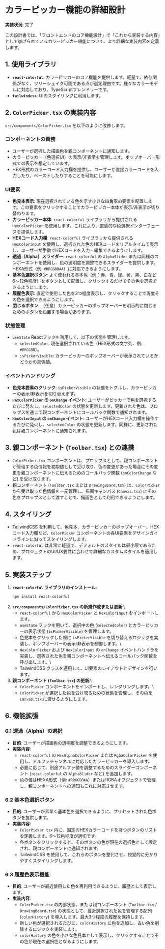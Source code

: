 # カラーピッカー機能の詳細設計

**実装状況**: 完了

この設計書では、「フロントエンドのコア機能設計」で「これから実装する内容」として挙げられているカラーピッカー機能について、より詳細な実装内容を定義します。

## 1. 使用ライブラリ

*   **`react-colorful`**: カラーピッカーのコア機能を提供します。軽量で、依存関係がなく、ツリーシェイク可能である点が選定理由です。様々なカラーモデルに対応しており、TypeScriptフレンドリーです。
*   **`tailwindcss`**: UIのスタイリングに利用します。

## 2. `ColorPicker.tsx` の実装内容

`src/components/ColorPicker.tsx` を以下のように改修します。

### コンポーネントの責務

*   ユーザーが選択した描画色を親コンポーネントに通知します。
*   カラーピッカー（色選択UI）の表示/非表示を管理します。ポップオーバー形式での表示を想定しています。
*   HEX形式のカラーコード入力欄を提供し、ユーザーが直接カラーコードを入力したり、ペーストしたりすることを可能にします。

### UI要素

*   **色見本表示**: 現在選択されている色を示す小さな四角形の要素を配置します。この要素をクリックすることでカラーピッカー本体が表示/非表示が切り替わります。
*   **カラーピッカー本体**: `react-colorful` ライブラリから提供される `HexColorPicker` を使用します。これにより、直感的な色選択インターフェースを提供します。
*   **HEXコード入力欄**: `react-colorful` ライブラリから提供される `HexColorInput` を使用し、選択された色のHEXコードをリアルタイムで表示し、ユーザーが手動でHEXコードを入力・編集できるようにします。
*   **透過（Alpha）スライダー**: `react-colorful` の `AlphaSlider` または同様のコンポーネントを使用し、色の透明度を調整できるスライダーを提供します。HEXA形式（例: `#RRGGBBAA`）に対応できるようにします。
*   **基本色選択ボタン**: よく使われる基本色（例：赤、青、緑、黄、黒、白など6〜12色程度）をボタンとして配置し、クリックするだけでその色を選択できるようにします。
*   **履歴色表示**: 直近で使用した色を3つ程度表示し、クリックすることで再度その色を選択できるようにします。
*   **閉じるボタン**: （任意）カラーピッカーのポップオーバーを明示的に閉じるためのボタンを設置する場合があります。

### 状態管理

*   `useState` Reactフックを利用して、以下の状態を管理します。
    *   `selectedColor`: 現在選択されている色（HEX形式の文字列、例: `#RRGGBB`）。
    *   `isPickerVisible`: カラーピッカーのポップオーバーが表示されているかどうかの真偽値。

### イベントハンドリング

*   **色見本要素のクリック**: `isPickerVisible` の状態をトグルし、カラーピッカーの表示/非表示を切り替えます。
*   **`HexColorPicker` の `onChange` イベント**: ユーザーがピッカーで色を選択するたびに発火し、`selectedColor` の状態を更新します。更新された色は、プロップスを通じて親コンポーネントにコールバック関数で通知されます。
*   **`HexColorInput` の `onChange` イベント**: ユーザーがHEXコード入力欄を操作するたびに発火し、`selectedColor` の状態を更新します。同様に、更新された色は親コンポーネントに通知されます。

## 3. 親コンポーネント (`Toolbar.tsx`) との連携

*   `ColorPicker.tsx` コンポーネントは、プロップスとして、親コンポーネントが管理する色情報を初期値として受け取り、色の変更があった場合にその変更を親コンポーネントに伝えるためのコールバック関数 (`onColorChange` など) を受け取ります。
*   親コンポーネント (`Toolbar.tsx` または `DrawingBoard.tsx`) は、`ColorPicker` から受け取った色情報を一元管理し、描画キャンバス (`Canvas.tsx`) にその色をプロップスとして渡すことで、描画色として利用できるようにします。

## 4. スタイリング

*   TailwindCSS を利用して、色見本、カラーピッカーのポップオーバー、HEXコード入力欄など、`ColorPicker` コンポーネントの各UI要素をデザインガイドラインに沿ってスタイリングします。
*   `react-colorful` は非常に軽量で、デフォルトのスタイルは最小限であるため、プロジェクトのUI/UX要件に合わせて詳細なカスタムスタイルを適用します。

## 5. 実装ステップ

1.  **`react-colorful` ライブラリのインストール**:
    ```bash
    npm install react-colorful
    ```
2.  **`src/components/ColorPicker.tsx` の新規作成または更新**:\
    *   `react-colorful` から `HexColorPicker` と `HexColorInput` をインポートします。
    *   `useState` フックを用いて、選択中の色 (`selectedColor`) とカラーピッカーの表示状態 (`isPickerVisible`) を管理します。
    *   色見本をクリックした際に `isPickerVisible` を切り替えるロジックを実装し、ポップオーバーの表示/非表示を制御します。\
    *   `HexColorPicker` および `HexColorInput` の `onChange` イベントハンドラを実装し、選択された色を親コンポーネントへ伝えるコールバック関数を呼び出します。\
    *   TailwindCSS クラスを適用して、UI要素のレイアウトとデザインを行います。
3.  **親コンポーネント (`Toolbar.tsx`) の更新**:\
    *   `ColorPicker` コンポーネントをインポートし、レンダリングします。\
    *   `ColorPicker` が選択した色を受け取るための状態を管理し、その色を `Canvas.tsx` に渡せるようにします。

## 6. 機能拡張

### 6.1 透過（Alpha）の選択

*   **目的**: ユーザーが描画色の透明度を調整できるようにします。
*   **実装内容**:
    *   `react-colorful` の `HexAlphaColorPicker` または `RgbaColorPicker` を使用し、アルファチャンネルに対応したカラーピッカーを導入します。
    *   必要に応じて、別途アルファ値を調整するためのスライダーコンポーネント (`react-colorful` の `AlphaSlider` など) を追加します。
    *   色の値はHEXA形式（例: `#RRGGBBAA`）またはRGBAオブジェクトで管理し、親コンポーネントへの通知もこれに対応させます。

### 6.2 基本色選択ボタン

*   **目的**: ユーザーが素早く基本色を選択できるように、プリセットされた色ボタンを提供します。
*   **実装内容**:
    *   `ColorPicker.tsx` 内に、固定のHEXカラーコードを持つボタンのリストを定義します。6〜12色程度が適切です。
    *   各ボタンをクリックすると、そのボタンの色が現在の選択色として設定され、親コンポーネントに通知されます。
    *   TailwindCSS を使用して、これらのボタンを整列させ、視覚的に分かりやすくスタイリングします。

### 6.3 履歴色表示機能

*   **目的**: ユーザーが最近使用した色を再利用できるように、履歴として表示します。
*   **実装内容**:
    *   `ColorPicker.tsx` の内部状態、または親コンポーネント (`Toolbar.tsx` / `DrawingBoard.tsx`) の状態として、最近選択された色を管理する配列 (`colorHistory`) を導入します。最大3つ程度の履歴を保持します。
    *   新しい色が選択されるたびに、`colorHistory` に色を追加し、古い色を削除するロジックを実装します。
    *   `colorHistory` の色を小さな色見本として表示し、クリックすることでその色が現在の選択色となるようにします。

